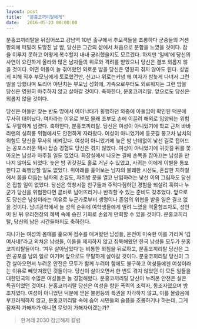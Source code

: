 ```yaml
---
layout: post
title:  "분홍코끼리탈에게"
date:   2016-05-23 00:00:00
---
```


분홍코끼리탈을 뒤집어쓰고 강남역 10번 출구에서 추모객들을 조롱하다 군중들의 거센 항의에 떠밀려 도망친 날 밤, 당신은 그간의 삶에서 처음으로 분함을 느꼈을 것이다. 잠을 이루지 못하고 어떻게 복수할지 내내 궁리했을지도 모르겠다. 하지만 ‘일베’에 당신의 사연이 요란하게 올라와 많은 남자들의 위로와 격려를 받았으니 당신은 결코 외롭지 않을 것이다. 어떤 이들이 늘 겪어왔던 외로운 밤을 당신은 영원히 겪지 않아도 된다. 성범죄 피해 직후 부모님에게 토로했건만, 신고나 위로는커녕 왜 여자가 밤늦게 다녀서 그런 일을 당했냐며 도리어 야단치는 부모님 성화에, 가족으로부터도 외로워지는 그런 밤을 당신은 영원히 마주하지 않고 살아갈 것이다. 축하한다, 분홍코끼리탈. 앞으로도 당신은 외롭지 않을 것이다.

당신은 아들만 찾는 반도 땅에서 여아낙태가 횡행하던 와중에 아들임이 확인된 덕분에 무사히 태어났다. 여자라는 이유로 부모 몰래 조부모 손에 이끌려 해외로 입양되는 위험도 무탈하게 넘겼다. 축하한다, 분홍코끼리탈. 당신은 여성이 아니었기에 학교 근처 바바리맨의 성희롱 위협에서도 안전하게 자라왔다. 여성이 아니었기에 등굣길 봉고차 납치의 위험도 당신을 무사히 비켜갔다. 여성이 아니었기에 늦은 밤 난데없이 낯선 길로 접어드는 공포스러운 택시 탑승 경험도 당신은 겪지 않았다. 여성이 아니었기에 귀갓길 뒤를 쫓아오는 남성과 마주칠 일도 없었다. 화장실에서 나오는 길에 손목을 잡아끄는 남성을 만나지 않아도 되었다. 늦은 밤 귀갓길도 홀로 거닐 수 있었고, 사귀는 이에게 이별을 통보한다고 폭행당할 일도 없었다. 위아래를 훑어보는 남자의 불쾌한 시선도, 혼잡한 지하철에서 몸을 더듬는 남자의 손길도, 자취방 문을 열고 난입하려는 낯선 이의 그림자도 당신은 접할 일이 없었다. 당신은 학창시절 친구들과 주먹다짐하던 경험을 되살려 혹여나 누군가 당신을 위협한다면 곧바로 넘어뜨리거나 반격할 수 있는 준비도 갖추었다. 앞으로도 당신은 남성이라는 이유로 누군가로부터 생명이나 존엄의 위협을 받을 일은 결코 없을 것이다. 남녀공학에서 늘 성적 순위에 여학생들에게 밀려 느꼈을 억울함조차도, 성인이 된 뒤 유리천장의 혜택 속에 승진 기회로 손쉽게 만회할 수 있을 것이다. 분홍코끼리탈, 당신의 남은 시간들마저도 축하한다.

지나가는 여성의 몸매를 훑으며 점수를 매겨왔던 남성들, 운전이 미숙한 이를 가리켜 ‘김여사네!’라고 외쳐온 남성들, 이들을 제지하지 않고 침묵해왔던 한국 남성들 모두가 분홍코끼리탈들이다. ‘겨우 살아남았다’는 비통한 외침을 뒤로하고, 분홍코끼리탈 당신은 그런 공포를 남의 일로 여기며 앞으로도 무탈하게 살아갈 것이다. 분홍코끼리탈 당신이 그간 살아오면서 누려온 안전은 모두가 함께 누려야 함에도 불구하고 여성들에겐 여성이라는 이유로 빼앗겨왔던 것들이다. 당신이 살아오면서 한 번도 겪지 않았던 이 모든 일들을 대한민국의 수많은 여성들은 늘 경험해왔다. 분홍코끼리탈 당신이 누려온 안전은 실은 특권이었던 것이다. 분홍코끼리탈 당신은 여성을 향한 폭력의 조력자, 동조자였으며 방조자였다. 여성이 아니었던 덕분에 얻은 불평등의 특권을 자각하지 않고, 이를 몰랐음에 부끄러워하지 않고, 분홍코끼리탈 속에 숨어 시민들의 슬픔을 조롱하기나 하는데, 그게 잠재적 가해자가 아니면 무엇이 가해자이겠는가?

> 한겨레 2030 잠금해제 칼럼
